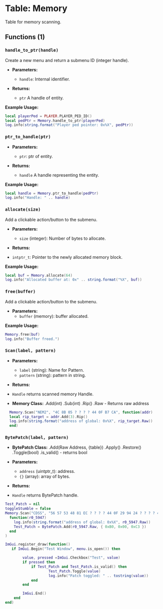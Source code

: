 # Table: Memory

Table for memory scanning.

## Functions (1)

### `handle_to_ptr(handle)`

 Create a new menu and return a submenu ID (integer handle).
 
- **Parameters:**
  - `handle`: Internal identifier.

- **Returns:**
  - `ptr` A handle of entity.

**Example Usage:**
```lua
local playerPed = PLAYER.PLAYER_PED_ID()
local pedPtr = Memory.handle_to_ptr(playerPed)
log.info(string.format("Player ped pointer: 0x%X", pedPtr))
```

### `ptr_to_handle(ptr)`

- **Parameters:**
  - `ptr`: ptr of entity.

- **Returns:**
  - `handle` A handle representing the entity.

**Example Usage:**
```lua
local handle = Memory.ptr_to_handle(pedPtr)
log.info("Handle: " .. handle)
```

### `allocate(size)`

  Add a clickable action/button to the submenu.

- **Parameters:**
  - `size` (integer): Number of bytes to allocate.

 - **Returns:**
  - `intptr_t`: Pointer to the newly allocated memory block.
    
**Example Usage:**
```lua
local buf = Memory.allocate(64)
log.info("Allocated buffer at: 0x" .. string.format("%X", buf))
```


### `free(buffer)`

  Add a clickable action/button to the submenu.

- **Parameters:**
  - `buffer` (memory): buffer allocated.
 
**Example Usage:**
```lua
Memory.free(buf)
log.info("Buffer freed.")
```

### `Scan(label, pattern)`

- **Parameters:**
    - `label` (string): Name for Pattern.
    - `pattern` (string): pattern in string.

 - **Returns:**
  - `Handle` returns scanned memory Handle.

 - **Memory Class:**
  .Add(int)
  .Sub(int)
  .Rip()
  .Raw - Returns raw address
```lua
  Memory.Scan("NEM2", "4C 8B 05 ? ? ? ? 44 0F B7 CA", function(addr)
  local rip_target = addr.Add(3).Rip() 
  log.info(string.format("address of global: 0x%X", rip_target.Raw))
  end)
```


### `BytePatch(label, pattern)`

 - **BytePatch Class:**
.Add(Raw Address, {table})
.Apply()
.Restore()
.Toggle(bool)
.is_valid() - returns bool

- **Parameters:**
    - `address` (uintptr_t): address.
    - `{}` (array): array of bytes.

 - **Returns:**
  - `Handle` returns BytePatch handle.
    
```lua
Test_Patch = nil
toggleStumble = false
Memory.Scan("CDSS", "56 57 53 48 81 EC ? ? ? ? 44 0F 29 94 24 ? ? ? ? 44 0F 29 4C 24 ? 44 0F 29 44 24 ? 0F 29 7C 24 ? 0F 29 74 24 ? 89 D3",
  function(r0_5947)
    log.info(string.format("address of global: 0x%X", r0_5947.Raw))
    Test_Patch = BytePatch.Add(r0_5947.Raw, { 0xB0, 0x00, 0xC3 })
  end
)

ImGui.register_draw(function()
   if ImGui.Begin("Test Window", menu.is_open()) then

 		value, pressed =ImGui.Checkbox("Test", value)
 		if pressed then
			if Test_Patch and Test_Patch.is_valid() then
            		Test_Patch.Toggle(value)
            		log.info("Patch toggled: " .. tostring(value))
        	end
		end

        ImGui.End()
    end
end)

```
